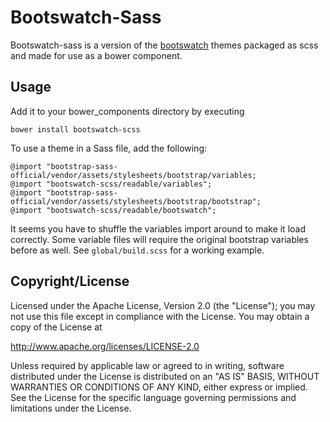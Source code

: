 Bootswatch-Sass
==========

Bootswatch-sass is a version of the [bootswatch](https://github.com/thomaspark/bootswatch) themes packaged as scss and made for use as a bower component.

Usage
-----

Add it to your bower_components directory by executing

    bower install bootswatch-scss

To use a theme in a Sass file, add the following:

    @import "bootstrap-sass-official/vendor/assets/stylesheets/bootstrap/variables;
    @import "bootswatch-scss/readable/variables";
    @import "bootstrap-sass-official/vendor/assets/stylesheets/bootstrap/bootstrap";
    @import "bootswatch-scss/readable/bootswatch";

It seems you have to shuffle the variables import around to make it load correctly. Some variable files will require the original bootstrap variables before as well. See `global/build.scss` for a working example.

Copyright/License
-----

Licensed under the Apache License, Version 2.0 (the "License"); you may not use this file except in compliance with the License. You may obtain a copy of the License at

http://www.apache.org/licenses/LICENSE-2.0

Unless required by applicable law or agreed to in writing, software distributed under the License is distributed on an "AS IS" BASIS, WITHOUT WARRANTIES OR CONDITIONS OF ANY KIND, either express or implied. See the License for the specific language governing permissions and limitations under the License.
